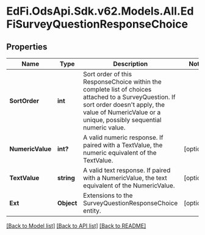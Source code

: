 # EdFi.OdsApi.Sdk.v62.Models.All.EdFiSurveyQuestionResponseChoice

## Properties

Name | Type | Description | Notes
------------ | ------------- | ------------- | -------------
**SortOrder** | **int** | Sort order of this ResponseChoice within the complete list of choices attached to a SurveyQuestion. If sort order doesn&#39;t apply, the value of NumericValue or a unique, possibly sequential numeric value. | 
**NumericValue** | **int?** | A valid numeric response. If paired with a TextValue, the numeric equivalent of the TextValue. | [optional] 
**TextValue** | **string** | A valid text response. If paired with a NumericValue, the text equivalent of the NumericValue. | [optional] 
**Ext** | **Object** | Extensions to the SurveyQuestionResponseChoice entity. | [optional] 

[[Back to Model list]](../README.md#documentation-for-models) [[Back to API list]](../README.md#documentation-for-api-endpoints) [[Back to README]](../README.md)

